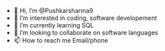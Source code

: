 - 👋 Hi, I’m @Pushkarsharma9
- 👀 I’m interested in coding, software developement 
- 🌱 I’m currently learning SQL
- 💞️ I’m looking to collaborate on software languages
- 📫 How to reach me Email/phone

<!---
Pushkarsharma9/Pushkarsharma9 is a ✨ special ✨ repository because its `README.md` (this file) appears on your GitHub profile.
You can click the Preview link to take a look at your changes.
--->
